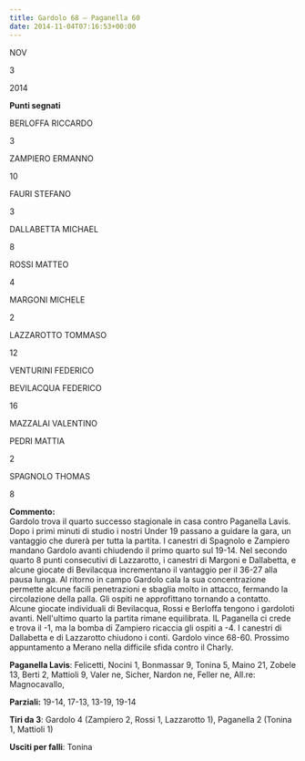 ```yaml
---
title: Gardolo 68 – Paganella 60
date: 2014-11-04T07:16:53+00:00
---
```

NOV

3

2014

**Punti segnati**

BERLOFFA RICCARDO

3

ZAMPIERO ERMANNO

10

FAURI STEFANO

3

DALLABETTA MICHAEL

8

ROSSI MATTEO

4

MARGONI MICHELE

2

LAZZAROTTO TOMMASO

12

VENTURINI FEDERICO

BEVILACQUA FEDERICO

16

MAZZALAI VALENTINO

PEDRI MATTIA

2

SPAGNOLO THOMAS

8

**Commento:**  
Gardolo trova il quarto successo stagionale in casa contro Paganella Lavis. Dopo i primi minuti di studio i nostri Under 19 passano a guidare la gara, un vantaggio che durerà per tutta la partita. I canestri di Spagnolo e Zampiero mandano Gardolo avanti chiudendo il primo quarto sul 19-14. Nel secondo quarto 8 punti consecutivi di Lazzarotto, i canestri di Margoni e Dallabetta, e alcune giocate di Bevilacqua incrementano il vantaggio per il 36-27 alla pausa lunga. Al ritorno in campo Gardolo cala la sua concentrazione permette alcune facili penetrazioni e sbaglia molto in attacco, fermando la circolazione della palla. Gli ospiti ne approfittano tornando a contatto. Alcune giocate individuali di Bevilacqua, Rossi e Berloffa tengono i gardoloti avanti. Nell'ultimo quarto la partita rimane equilibrata. IL Paganella ci crede e trova il -1, ma la bomba di Zampiero ricaccia gli ospiti a -4. I canestri di Dallabetta e di Lazzarotto chiudono i conti. Gardolo vince 68-60. Prossimo appuntamento a Merano nella difficile sfida contro il Charly.

**Paganella Lavis**: Felicetti, Nocini 1, Bonmassar 9, Tonina 5, Maino 21, Zobele 13, Berti 2, Mattioli 9, Valer ne, Sicher, Nardon ne, Feller ne, All.re: Magnocavallo,

**Parziali:** 19-14, 17-13, 13-19, 19-14

**Tiri da 3**: Gardolo 4 (Zampiero 2, Rossi 1, Lazzarotto 1), Paganella 2 (Tonina 1, Mattioli 1)

**Usciti per falli**: Tonina